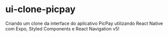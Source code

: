 # ui-clone-picpay
Criando um clone da interface do aplicativo PicPay utilizando React Native com Expo, Styled Components e React Navigation v5!
